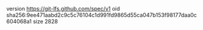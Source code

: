 version https://git-lfs.github.com/spec/v1
oid sha256:9ee471aabd2c9c5c76104c1d991fd9865d55ca047b153f98177daa0c604068a1
size 2828
